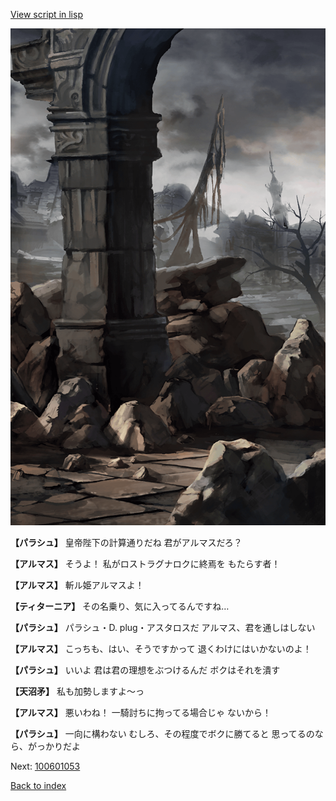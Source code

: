 [View script in lisp](../scripts/100601051.txt)

![201_border.png](../images/backgrounds/201_border.png)

**【パラシュ】**
皇帝陛下の計算通りだね
君がアルマスだろ？

**【アルマス】**
そうよ！
私がロストラグナロクに終焉を
もたらす者！

**【アルマス】**
斬ル姫アルマスよ！

**【ティターニア】**
その名乗り、気に入ってるんですね…

**【パラシュ】**
パラシュ・D. plug・アスタロスだ
アルマス、君を通しはしない

**【アルマス】**
こっちも、はい、そうですかって
退くわけにはいかないのよ！

**【パラシュ】**
いいよ
君は君の理想をぶつけるんだ
ボクはそれを潰す

**【天沼矛】**
私も加勢しますよ～っ

**【アルマス】**
悪いわね！
一騎討ちに拘ってる場合じゃ
ないから！

**【パラシュ】**
一向に構わない
むしろ、その程度でボクに勝てると
思ってるのなら、がっかりだよ

Next: [100601053](100601053.md)

[Back to index](index.md)
